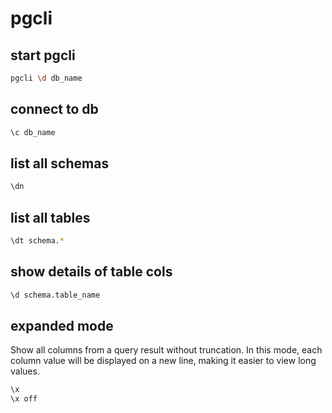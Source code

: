 # pgcli

## start pgcli
```sh
pgcli \d db_name
```

## connect to db
```sh
\c db_name
```

## list all schemas
```sh
\dn
```

## list all tables
```sh
\dt schema.*
```

## show details of table cols
```sh
\d schema.table_name
```

## expanded mode
Show all columns from a query result without truncation. 
In this mode, each column value will be displayed on a new line, making it easier to view long values.
```sh
\x
\x off
```
